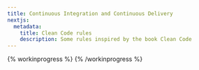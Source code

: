 ```yaml
---
title: Continuous Integration and Continuous Delivery
nextjs:
  metadata:
    title: Clean Code rules
    description: Some rules inspired by the book Clean Code
---
```


{% workinprogress %}
{% /workinprogress %}
